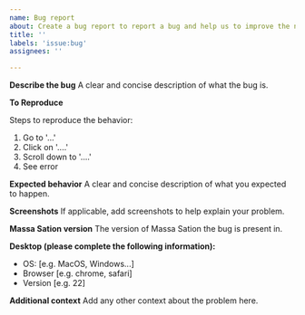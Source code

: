 ```yaml
---
name: Bug report
about: Create a bug report to report a bug and help us to improve the node manager plug-in
title: ''
labels: 'issue:bug'
assignees: ''

---
```


**Describe the bug**
A clear and concise description of what the bug is.

**To Reproduce**

Steps to reproduce the behavior:
1. Go to '...'
2. Click on '....'
3. Scroll down to '....'
4. See error

**Expected behavior**
A clear and concise description of what you expected to happen.

**Screenshots**
If applicable, add screenshots to help explain your problem.

**Massa Sation version**
The version of Massa Sation the bug is present in.

**Desktop (please complete the following information):**
 - OS: [e.g. MacOS, Windows...]
 - Browser [e.g. chrome, safari]
 - Version [e.g. 22]

**Additional context**
Add any other context about the problem here.